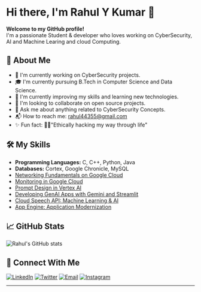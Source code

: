 # Hi there, I'm Rahul Y Kumar 👋

**Welcome to my GitHub profile!**<br>
I'm a passionate Student & developer who loves working on CyberSecurity, AI and Machine Learing and cloud Computing. 

## 🚀 About Me

- 🔐 I'm currently working on CyberSecurity projects.
- 🎓 I'm currently pursuing B.Tech in Computer Science and Data Science.
- 🌱 I'm currently improving my skills and learning new technologies.
- 👬 I'm looking to collaborate on open source projects.
- 💬 Ask me about anything related to CyberSecurity Concepts.
- 📬 How to reach me: rahul44355@gmail.com 
- ✨ Fun fact: 🏴‍☠️"Ethically hacking my way through life"  

## 🛠️ My Skills

- <B> Programming Languages:</B> C, C++, Python, Java
- <B> Databases:</B> Cortex, Google Chronicle, MySQL
- [Networking Fundamentals on Google Cloud](https://www.cloudskillsboost.google/public_profiles/b923aaf2-a277-42d5-8def-02a2be7719c4/badges/12837148)
- [Monitoring in Google Cloud](https://www.cloudskillsboost.google/public_profiles/b923aaf2-a277-42d5-8def-02a2be7719c4/badges/12834848)
- [Prompt Design in Vertex AI](https://www.cloudskillsboost.google/public_profiles/b923aaf2-a277-42d5-8def-02a2be7719c4/badges/12890351)
- [Developing GenAI Apps with Gemini and Streamlit](https://www.cloudskillsboost.google/public_profiles/b923aaf2-a277-42d5-8def-02a2be7719c4/badges/12898179)
- [Cloud Speech API: Machine Learning & AI](https://www.cloudskillsboost.google/public_profiles/b923aaf2-a277-42d5-8def-02a2be7719c4/badges/12797021)
- [App Engine: Application Modernization](https://www.cloudskillsboost.google/public_profiles/b923aaf2-a277-42d5-8def-02a2be7719c4/badges/12795793)
  
## 📈 GitHub Stats

![Rahul's GitHub stats](https://github-readme-stats.vercel.app/api?username=Rahul-Y-Kumar&show_icons=true&theme=radical)

## 🔗 Connect With Me

[![LinkedIn](https://img.shields.io/badge/LinkedIn-Rahul.in-blue?style=flat-square&logo=linkedin)](https://www.linkedin.com/in/rahul-y-kumar-3770b732a)
[![Twitter](https://img.shields.io/badge/Twitter-Rahul.X-blue?style=flat-square&logo=twitter)](https://x.com/RahulKumar44355)
[![Email](https://img.shields.io/badge/Email-gray?style=flat&logo=gmail&label=Email)](mailto:rahul44355@gmail.com)
[![Instagram](https://img.shields.io/badge/Instagram-Rahul.insta-blue?style=flat-square&logo=Instagram)](https://www.instagram.com/rahul_y_796?igsh=NzQ4cm1veXV5a29p&utm_source=qr)

--------------------------------------------------------------------------------------------------------------------------------------------------------------------------------------








  


